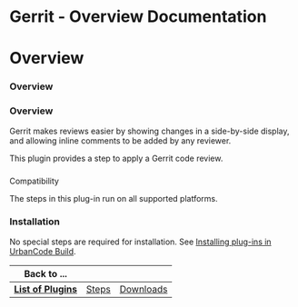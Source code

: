 
Gerrit - Overview Documentation
===============================

# Overview




### Overview




 


### Overview


Gerrit makes reviews easier by showing changes in a side-by-side display, and 
allowing inline comments to be added by any reviewer.


This plugin provides a step to apply a Gerrit code review.


###
 Compatibility


The steps in this plug-in run on all supported platforms.


### Installation


No special steps are 
required for installation. See [Installing plug-ins in UrbanCode 
Build](http://www-01.ibm.com/support/knowledgecenter/#!/SS8NMD_6.1.0/com.ibm.ucbuild.doc/topics/plugin_ch.html 
"Installing plug-ins in UrbanCode Build").




|Back to ...|||
| :---: | :---: | :---: |
|[**List of Plugins**](../../index.md)|[Steps](./steps.md)|[Downloads](./downloads.md)|
